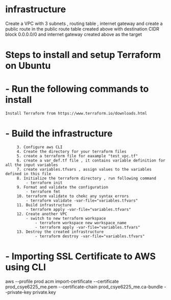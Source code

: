 # infrastructure

Create a VPC with 3 subnets , routing table , internet gateway and create a public route in the public route table created above with destination CIDR block 0.0.0.0/0 and internet gateway created above as the target

# Steps to install and setup Terraform on Ubuntu
     
# - Run the following commands to install 
        
    Install Terraform from https://www.terraform.io/downloads.html


# - Build the infrastructure 
         3. Configure aws CLI 
         4. Create the directory for your terraform files
         5. create a terraform file for eaxample "test_vpc.tf"
         6. create a var_def.tf file , it contains variable definition for all the input variables
         7. create variables.tfvars , assign values to the variables defined in this file
         8. Initialize the terraform directory , run following command
             - terraform init
         9. Format and validate the configuration
             - terraform fmt
         10. terraform validate to chekc any syntax errors
             - terraform validate -var-file="variables.tfvars"
         11. Build infrastructure 
             - terraform apply -var-file="variables.tfvars"
         12. Create another VPC 
             - switch to new terraform workspace
                 - terraform workspace new workspace_name
                 - terraform apply -var-file="variables.tfvars"
         13. Destroy the created infrastructure
                 - terraform destroy -var-file="variables.tfvars"

# - Importing SSL Certificate to AWS using CLI
aws --profile prod acm import-certificate --certificate prod_csye6225_me.pem --certificate-chain prod_csye6225_me.ca-bundle --private-key private.key